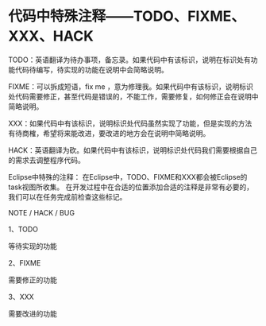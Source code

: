# 代码中特殊注释——TODO、FIXME、XXX、HACK
TODO：英语翻译为待办事项，备忘录。如果代码中有该标识，说明在标识处有功能代码待编写，待实现的功能在说明中会简略说明。

FIXME：可以拆成短语，fix me ，意为修理我。如果代码中有该标识，说明标识处代码需要修正，甚至代码是错误的，不能工作，需要修复，如何修正会在说明中简略说明。

XXX：如果代码中有该标识，说明标识处代码虽然实现了功能，但是实现的方法有待商榷，希望将来能改进，要改进的地方会在说明中简略说明。

HACK：英语翻译为砍。如果代码中有该标识，说明标识处代码我们需要根据自己的需求去调整程序代码。

Eclipse中特殊的注释：
在Eclipse中，TODO、FIXME和XXX都会被Eclipse的task视图所收集。
在开发过程中在合适的位置添加合适的注释是非常有必要的，我们可以在任务完成前检查这些标记。

NOTE / HACK / BUG

1、TODO

等待实现的功能

2、FIXME

需要修正的功能

3、XXX

需要改进的功能